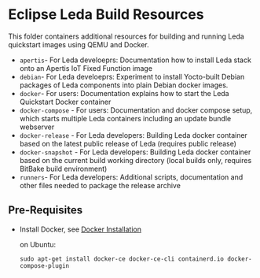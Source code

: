 # Eclipse Leda Build Resources

This folder containers additional resources for building and running Leda quickstart images using QEMU and Docker.

- `apertis`- For Leda develoeprs: Documentation how to install Leda stack onto an Apertis IoT Fixed Function image
- `debian`- For Leda develoeprs: Experiment to install Yocto-built Debian packages of Leda components into plain Debian docker images.
- `docker`- For users: Documentation explains how to start the Leda Quickstart Docker container
- `docker-compose` - For users: Documentation and docker compose setup, which starts multiple Leda containers including an update bundle webserver
- `docker-release` - For Leda developers: Building Leda docker container based on the latest public release of Leda (requires public release)
- `docker-snapshot` - For Leda developers: Building Leda docker container based on the current build working directory (local builds only, requires BitBake build environment)
- `runners`- For Leda developers: Additional scripts, documentation and other files needed to package the release archive

## Pre-Requisites

- Install Docker, see [Docker Installation](https://docs.docker.com/engine/install/ubuntu/#set-up-the-repository)

  on Ubuntu:

      sudo apt-get install docker-ce docker-ce-cli containerd.io docker-compose-plugin
